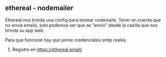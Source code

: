 ## ethereal - nodemailer

Ethereal nos brinda una config para testear nodemaile.
Tener en cuenta que no envia emails, solo podemos ver que se "envio"
desde la casilla que nos brinda su app web.

Para que funcione hay que poner credenciales smtp reales.

1. Registro en https://ethereal.email/